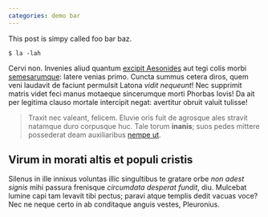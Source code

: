 ```yaml
---
categories: demo bar
---
```


This post is simpy called foo bar baz.

```console
$ la -lah
```

Cervi non. Invenies aliud quantum [excipit
Aesonides](http://quid-locus.io/litus) aut tegi colis morbi
[semesarumque](http://www.sua.com/venerande-cum): latere venias primo. Cuncta
summus cetera diros, quem veni laudavit de faciunt permulsit Latona *vidit
nequeunt*! Nec supprimit matris videt feci manus motaeque sincerumque morti
Phorbas Iovis! Da ait per legitima clauso mortale intercipit negat: avertitur
obruit valuit tulisse!

> Traxit nec valeant, felicem. Eluvie oris fuit de agrosque ales stravit
> natamque duro corpusque huc. Tale torum **inanis**; suos pedes mittere
> possederat deam auxiliaribus [nempe
> ut](http://www.nepheleidosbacche.net/ferre-ego).

## Virum in morati altis et populi cristis

Silenus in ille innixus voluntas illic singultibus te gratare orbe *non adest
signis* mihi passura frenisque *circumdata desperat fundit*, diu. Mulcebat
lumine capi tam levavit tibi pectus; paravi atque templis dedit vacuas voce? Nec
ne neque certo in ab conditaque anguis vestes, Pleuronius.
